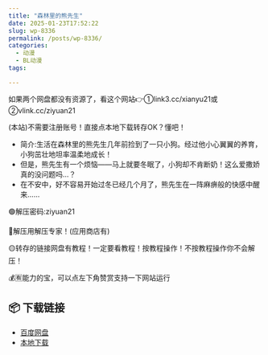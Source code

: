 ```yaml
---
title: "森林里的熊先生"
date: 2025-01-23T17:52:22
slug: wp-8336
permalink: /posts/wp-8336/
categories:
  - 动漫
  - BL动漫
tags:

---
```


如果两个网盘都没有资源了，看这个网站👉①link3.cc/xianyu21或②vlink.cc/ziyuan21

(本站)不需要注册账号！直接点本地下载转存OK？懂吧！

*   简介:生活在森林里的熊先生几年前捡到了一只小狗。经过他小心翼翼的养育，小狗茁壮地坦率温柔地成长！
*   但是，熊先生有一个烦恼——马上就要冬眠了，小狗却不肯断奶！这么爱撒娇真的没问题吗…？
*   在不安中，好不容易开始过冬已经几个月了，熊先生在一阵麻痹般的快感中醒来……

🟢解压密码:ziyuan21

🔵解压用解压专家！(应用商店有)

🟡转存的链接网盘有教程！一定要看教程！按教程操作！不按教程操作你不会解压！

💰🈶能力的宝，可以点左下角赞赏支持一下网站运行

## 📦 下载链接
- [百度网盘](https://blziyuan21.com/pay-download/8336?key=5e67d7bfb8&down_id=0)
- [本地下载](https://blziyuan21.com/pay-download/8336?key=5e67d7bfb8&down_id=1)


